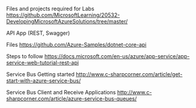 Files and projects required for Labs https://github.com/MicrosoftLearning/20532-DevelopingMicrosoftAzureSolutions/tree/master/

API App (REST, Swagger)

Files https://github.com/Azure-Samples/dotnet-core-api

Steps to follow https://docs.microsoft.com/en-us/azure/app-service/app-service-web-tutorial-rest-api


Service Bus Getting started http://www.c-sharpcorner.com/article/get-start-with-azure-service-bus/

Service Bus Client and Receive Applications http://www.c-sharpcorner.com/article/azure-service-bus-queues/
